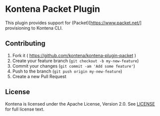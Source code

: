 # Kontena Packet Plugin

This plugin provides support for (Packet)[https://www.packet.net/] provisioning to Kontena CLI.

## Contributing

1. Fork it ( https://github.com/kontena/kontena-plugin-packet )
2. Create your feature branch (`git checkout -b my-new-feature`)
3. Commit your changes (`git commit -am 'Add some feature'`)
4. Push to the branch (`git push origin my-new-feature`)
5. Create a new Pull Request

## License

Kontena is licensed under the Apache License, Version 2.0. See [LICENSE](LICENSE.txt) for full license text.
